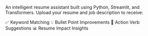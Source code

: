 An intelligent resume assistant built using Python, Streamlit, and Transformers. Upload your resume and job description to receive:

✅ Keyword Matching
💡 Bullet Point Improvements
💬 Action Verb Suggestions
📊 Resume Impact Insights
